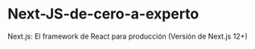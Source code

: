 # Next-JS-de-cero-a-experto
Next.js: El framework de React para producción (Versión de Next.js 12+)
